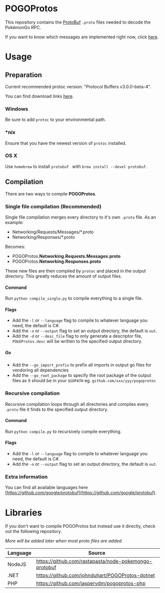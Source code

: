 POGOProtos
===================

This repository contains the [ProtoBuf](https://github.com/google/protobuf) `.proto` files needed to decode the PokémonGo RPC.

If you want to know which messages are implemented right now, click [here](https://github.com/AeonLucid/POGOProtos/blob/master/src/POGOProtos/Networking/Requests/RequestType.proto).

# Usage

## Preparation

Current recommended protoc version: "Protocol Buffers v3.0.0-beta-4".

You can find download links [here](https://github.com/google/protobuf/releases).

### Windows
Be sure to add `protoc` to your environmental path.

### *nix
Ensure that you have the newest version of `protoc` installed.

### OS X
Use `homebrew` to install `protobuf ` with `brew install --devel protobuf`.

## Compilation
There are two ways to compile **POGOProtos**.

### Single file compilation (Recommended)
Single file compilation merges every directory to it's own `.proto` file.
As an example:

 - Networking/Requests/Messages/*.proto
 - Networking/Responses/*.proto

Becomes:

 - POGOProtos.**Networking.Requests.Messages.proto**
 - POGOProtos.**Networking.Responses.proto**

These new files are then compiled by `protoc` and placed in the output directory. This greatly reduces the amount of output files.

#### Command

Run `python compile_single.py` to compile everything to a single file.

#### Flags

 - Add the `-l` or `--language` flag to compile to whatever language you need, the default is C#.
 - Add the `-o` or `--output` flag to set an output directory, the default is `out`.
 - Add the `-d` or `--desc_file` flag to only generate a descriptor file, `POGOProtos.desc` will be written to the specified output directory.

##### Go
 - Add the `--go_import_prefix` to prefix all imports in output go files for vendoring all dependencies
 - Add the `--go_root_package` to specify the root package of the output files as it should be in your `$GOPATH` eg. `github.com/xxx/yyy/pogoprotos`

### Recursive compilation

Recursive compilation loops through all directories and compiles every `.proto` file it finds to the specified output directory.

#### Command

Run `python compile.py` to recursively compile everything.

#### Flags

 - Add the `-l` or `--language` flag to compile to whatever language you need, the default is C#.
 - Add the `-o` or `--output` flag to set an output directory, the default is `out`.

### Extra information
You can find all available languages here [https://github.com/google/protobuf](https://github.com/google/protobuf).

# Libraries

If you don't want to compile POGOProtos but instead use it directly, check out the following repository.

*More will be added later when most proto files are added.*

| Language     | Source                                                |
|--------------|-------------------------------------------------------|
| NodeJS       | https://github.com/rastapasta/node-pokemongo-protobuf |
| .NET         | https://github.com/johnduhart/POGOProtos-dotnet       |
| PHP          | https://github.com/jaspervdm/pogoprotos-php           |
